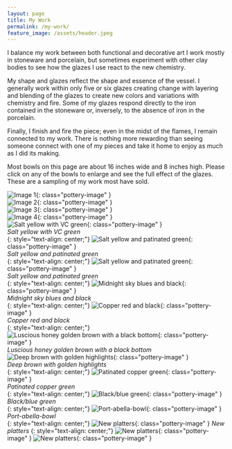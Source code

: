 ```yaml
---
layout: page
title: My Work
permalink: /my-work/
feature_image: /assets/header.jpeg
---
```

I balance my work between both functional and decorative art I work mostly in stoneware and porcelain, but sometimes experiment with other clay bodies to see how the glazes I use react to the new chemistry.

My shape and glazes reflect the shape and essence of the vessel. I generally work within only five or six glazes creating change with layering and blending of the glazes to create new colors and variations with chemistry and fire.  Some of my glazes respond directly to the iron contained in the stoneware or, inversely, to the absence of iron in the porcelain.

Finally, I finish and fire the piece; even in the midst of the flames, I remain connected to my work.  There is nothing more rewarding than seeing someone connect with one of my pieces and take it home to enjoy as much as I did its making.

Most bowls on this page are about 16 inches wide and 8 inches high.  Please click on any of the bowls to enlarge and see the full effect of the glazes.  These are a sampling of my work most have sold.

![Image 1](/assets/1.jpg){: class="pottery-image" }  
![Image 2](/assets/2.jpg){: class="pottery-image" }  
![Image 3](/assets/3.jpg){: class="pottery-image" }  
![Image 4](/assets/4.jpg){: class="pottery-image" }    
![Salt yellow with VC green](/assets/5.jpg){: class="pottery-image" }  
_Salt yellow with VC green_  
{: style="text-align: center;"}
![Salt yellow and patinated green](/assets/6.jpg){: class="pottery-image" }  
_Salt yellow and patinated green_  
{: style="text-align: center;"}
![Salt yellow and patinated green](/assets/7.jpg){: class="pottery-image" }  
_Salt yellow and patinated green_  
{: style="text-align: center;"}
![Midnight sky blues and black](/assets/8.jpeg){: class="pottery-image" }  
_Midnight sky blues and black_  
{: style="text-align: center;"}
![Copper red and black](/assets/9.jpeg){: class="pottery-image" }  
_Copper red and black_  
{: style="text-align: center;"}
![Luscious honey golden brown with a black bottom](/assets/10.jpg){: class="pottery-image" }  
_Luscious honey golden brown with a black bottom_  
![Deep brown with golden highlights](/assets/11.jpg){: class="pottery-image" }  
_Deep brown with golden highlights_  
{: style="text-align: center;"}
![Patinated copper green](/assets/12.jpeg){: class="pottery-image" }  
_Patinated copper green_  
{: style="text-align: center;"}
![Black/blue green](/assets/13.jpg){: class="pottery-image" }  
_Black/blue green_  
{: style="text-align: center;"}
![Port-abella-bowl](/assets/14.jpg){: class="pottery-image" }  
_Port-abella-bowl_  
{: style="text-align: center;"}
![New platters](/assets/15.jpg){: class="pottery-image" }
_New platters_
{: style="text-align: center;"}
![New platters](/assets/16.jpg){: class="pottery-image" }
![New platters](/assets/17.jpg){: class="pottery-image" }